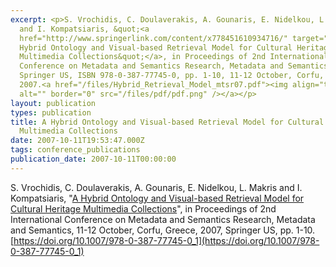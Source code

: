 ```yaml
---
excerpt: <p>S. Vrochidis, C. Doulaverakis, A. Gounaris, E. Nidelkou, L. Makris
  and I. Kompatsiaris, &quot;<a
  href="http://www.springerlink.com/content/x778451610934716/" target="_blank">A
  Hybrid Ontology and Visual-based Retrieval Model for Cultural Heritage
  Multimedia Collections&quot;</a>, in Proceedings of 2nd International
  Conference on Metadata and Semantics Research, Metadata and Semantics,
  Springer US, ISBN 978-0-387-77745-0, pp. 1-10, 11-12 October, Corfu, Greece,
  2007.<a href="/files/Hybrid_Retrieval_Model_mtsr07.pdf"><img align="top"
  alt="" border="0" src="/files/pdf/pdf.png" /></a></p>
layout: publication
types: publication
title: A Hybrid Ontology and Visual-based Retrieval Model for Cultural Heritage
  Multimedia Collections
date: 2007-10-11T19:53:47.000Z
tags: conference_publications
publication_date: 2007-10-11T00:00:00
---
```

S. Vrochidis, C. Doulaverakis, A. Gounaris, E. Nidelkou, L. Makris and I. Kompatsiaris, "[A Hybrid Ontology and Visual-based Retrieval Model for Cultural Heritage Multimedia Collections](https://mklab.iti.gr/files/Hybrid_Retrieval_Model_mtsr07.pdf)", in Proceedings of 2nd International Conference on Metadata and Semantics Research, Metadata and Semantics, 11-12 October, Corfu, Greece, 2007, Springer US, pp. 1-10. [https://doi.org/10.1007/978-0-387-77745-0_1](https://doi.org/10.1007/978-0-387-77745-0_1)
